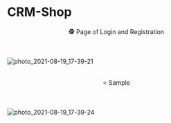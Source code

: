 # CRM-Shop

<p align="center"> 🕵️ Page of Login and Registration </p>
</br>

![photo_2021-08-19_17-39-21](https://user-images.githubusercontent.com/79358538/130089746-81d99c05-eb6f-4188-8dfa-f509cea785f2.jpg)
</br>
</br>

<p align="center"> ⭐️ Sample </p>
</br>

![photo_2021-08-19_17-39-24](https://user-images.githubusercontent.com/79358538/130089798-3b2a6d6d-0340-4cbb-8135-33e5929f375c.jpg)


